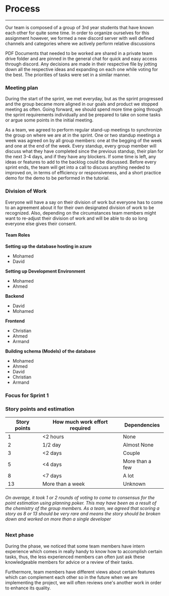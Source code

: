 
# Process
<hr>

Our team is composed of a group of 3rd year students that have known each other for quite some time. In order to organize ourselves for this assignment however, we formed a new discord server with well defined channels and categories where we actively perform relative discussions

PDF Documents that needed to be worked are shared in a private team drive folder and are pinned in the general chat for quick and easy access through discord. Any decisions are made in their respective file by jotting down all the respective ideas and expanding on each one while voting for the best. The priorities of tasks were set in a similar manner.
### Meeting plan

During the start of the sprint, we met everyday, but as the sprint progressed and the group became more aligned in our goals and product we stopped meeting as often.
Going forward, we should spend more time going through the sprint requirements individually and be prepared to take on some tasks or argue some points in the initial meeting.

As a team, we agreed to perform regular stand-up meetings to synchronize the group on where we are at in the sprint. One or two standup meetings a week was agreed on by all group members: one at the begging of the week and one at the end of the week. Every standup, every group member will discuss what they have completed since the previous standup, their plan for the next 3-4 days, and if they have any blockers. If some time is left, any ideas or features to add to the backlog could be discussed. Before every sprint ends, the team will get into a call to discuss anything needed to improved on, in terms of efficiency or responsiveness, and a short practice demo for the demo to be performed in the tutorial.

### Division of Work

Everyone will have a say on their division of work but everyone has to come to an agreement about it for their own designated division of work to be recognized. Also, depending on the circumstances team members might want to re-adjust their division of work and will be able to do so long everyone else gives their consent.

#### Team Roles

**Setting up the database hosting in azure**

- Mohamed
- David

**Setting up Development Environment**

- Mohamed
- Ahmed
  
**Backend**

- David
- Mohamed

**Frontend**

- Christian
- Ahmed
- Armand

**Building schema (Models) of the database**

- Mohamed
- Ahmed
- David
- Christian
- Armand


### Focus for Sprint 1

### Story points and estimation

| Story points | How much work effort required | Dependencies|
|-----------|--------|------------
| 1 | <2 hours | None
| 2 | 1/2 day | Almost None
| 3 | <2 days | Couple
| 5 | <4 days |  More than a few
| 8 | <7 days |  A lot
| 13 | More than a week | Unknown

###### On average, it took 1 or 2 rounds of voting to come to consensus for the point estimation using planning poker. This may have been as a result of the chemistry of the group members. As a team, we agreed that scoring a story as 8 or 13 should be very rare and means the story should be broken down and worked on more than a single developer


### Next phase

During the phase, we noticed that some team members have intern experience which comes in really handy to know how to accomplish certain tasks, thus, the less experienced members can often just ask these knowledgeable members for advice or a review of their tasks.

Furthermore, team members have different views about certain features which can complement each other so in the future when we are implementing the project, we will often reviews one's another work in order to enhance its quality.
